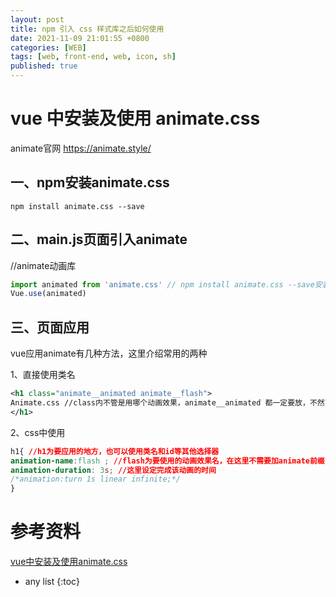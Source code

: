 ```yaml
---
layout: post
title: npm 引入 css 样式库之后如何使用
date: 2021-11-09 21:01:55 +0800
categories: [WEB]
tags: [web, front-end, web, icon, sh]
published: true
---
```


# vue 中安装及使用 animate.css

animate官网 https://animate.style/

## 一、npm安装animate.css

```
npm install animate.css --save
```

## 二、main.js页面引入animate

//animate动画库

```js
import animated from 'animate.css' // npm install animate.css --save安装，再引入
Vue.use(animated)
```

## 三、页面应用

vue应用animate有几种方法，这里介绍常用的两种

1、直接使用类名

```xml
<h1 class="animate__animated animate__flash">
Animate.css //class内不管是用哪个动画效果，animate__animated 都一定要放，不然可能不会有想要的效果，后面那个便是要使用的动画类名，若要无限使用效果就加个infinite类名
</h1>
```

2、css中使用

```css
h1{ //h1为要应用的地方，也可以使用类名和id等其他选择器
animation-name:flash ; //flash为要使用的动画效果名，在这里不需要加animate前缀
animation-duration: 3s; //这里设定完成该动画的时间
/*animation:turn 1s linear infinite;*/
}
```





# 参考资料

[vue中安装及使用animate.css](https://www.cnblogs.com/yite/p/13536548.html)

* any list
{:toc}